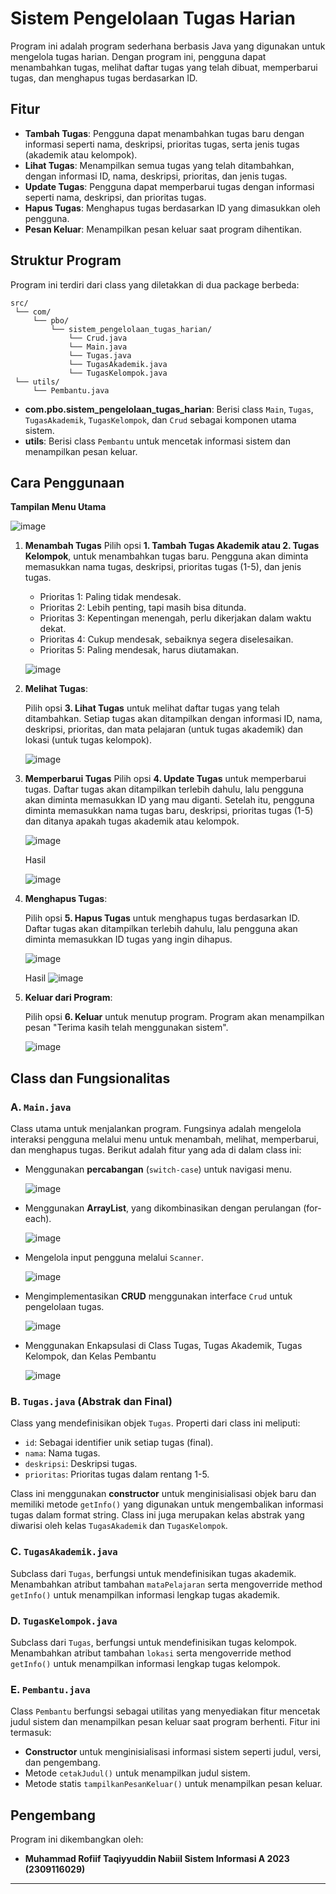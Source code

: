 # Sistem Pengelolaan Tugas Harian

Program ini adalah program sederhana berbasis Java yang digunakan untuk mengelola tugas harian. Dengan program ini, pengguna dapat menambahkan tugas, melihat daftar tugas yang telah dibuat, memperbarui tugas, dan menghapus tugas berdasarkan ID.

## Fitur

- **Tambah Tugas**: Pengguna dapat menambahkan tugas baru dengan informasi seperti nama, deskripsi, prioritas tugas, serta jenis tugas (akademik atau kelompok).
- **Lihat Tugas**: Menampilkan semua tugas yang telah ditambahkan, dengan informasi ID, nama, deskripsi, prioritas, dan jenis tugas.
- **Update Tugas**: Pengguna dapat memperbarui tugas dengan informasi seperti nama, deskripsi, dan prioritas tugas.
- **Hapus Tugas**: Menghapus tugas berdasarkan ID yang dimasukkan oleh pengguna.
- **Pesan Keluar**: Menampilkan pesan keluar saat program dihentikan.

## Struktur Program

Program ini terdiri dari class yang diletakkan di dua package berbeda:

```
src/
 └── com/
     └── pbo/
         └── sistem_pengelolaan_tugas_harian/
             └── Crud.java
             └── Main.java
             └── Tugas.java
             └── TugasAkademik.java
             └── TugasKelompok.java
 └── utils/
     └── Pembantu.java
```

- **com.pbo.sistem_pengelolaan_tugas_harian**: Berisi class `Main`, `Tugas`, `TugasAkademik`, `TugasKelompok`, dan `Crud` sebagai komponen utama sistem.
- **utils**: Berisi class `Pembantu` untuk mencetak informasi sistem dan menampilkan pesan keluar.

## Cara Penggunaan

   **Tampilan Menu Utama**
   
![image](https://github.com/user-attachments/assets/64b7fe7a-765d-442c-a512-2c6addb58e1d)


1. **Menambah Tugas**
   Pilih opsi **1. Tambah Tugas Akademik atau 2. Tugas Kelompok**, untuk menambahkan tugas baru. Pengguna akan diminta memasukkan nama tugas, deskripsi, prioritas tugas (1-5), dan jenis tugas.

   - Prioritas 1: Paling tidak mendesak.
   - Prioritas 2: Lebih penting, tapi masih bisa ditunda.
   - Prioritas 3: Kepentingan menengah, perlu dikerjakan dalam waktu dekat.
   - Prioritas 4: Cukup mendesak, sebaiknya segera diselesaikan.
   - Prioritas 5: Paling mendesak, harus diutamakan.
     
   ![image](https://github.com/user-attachments/assets/75caf4b7-1c9f-4abc-bab5-b48ddc2814fe)

2. **Melihat Tugas**:
   
   Pilih opsi **3. Lihat Tugas** untuk melihat daftar tugas yang telah ditambahkan. Setiap tugas akan ditampilkan dengan informasi ID, nama, deskripsi, prioritas, dan mata pelajaran (untuk tugas akademik) dan lokasi (untuk tugas kelompok).

   ![image](https://github.com/user-attachments/assets/63f1ba2a-3185-4fdd-b63d-5e5a8953688f)

3. **Memperbarui Tugas**
   Pilih opsi **4. Update Tugas** untuk memperbarui tugas. Daftar tugas akan ditampilkan terlebih dahulu, lalu pengguna akan diminta memasukkan ID yang mau diganti. Setelah itu, pengguna diminta memasukkan nama tugas baru, deskripsi, prioritas tugas (1-5) dan ditanya apakah tugas akademik atau kelompok.

   ![image](https://github.com/user-attachments/assets/586849c9-9721-4cd7-a604-6a477fd0c414)

   Hasil

   ![image](https://github.com/user-attachments/assets/cb7b8278-ae39-49a2-a1ae-7677ffa25052)
   
4. **Menghapus Tugas**:
   
   Pilih opsi **5. Hapus Tugas** untuk menghapus tugas berdasarkan ID. Daftar tugas akan ditampilkan terlebih dahulu, lalu pengguna akan diminta memasukkan ID tugas yang ingin dihapus.

   ![image](https://github.com/user-attachments/assets/8a9dfec0-9920-48c6-b9e9-c84eac49505a)

   Hasil
   ![image](https://github.com/user-attachments/assets/455ebd5b-7205-49f5-82ec-62fd94981d41)
   
5. **Keluar dari Program**:
   
   Pilih opsi **6. Keluar** untuk menutup program. Program akan menampilkan pesan "Terima kasih telah menggunakan sistem".

   ![image](https://github.com/user-attachments/assets/7e8b5aa5-c5a1-4740-9d6b-5f10536ba563)


## Class dan Fungsionalitas

### A. `Main.java`

Class utama untuk menjalankan program. Fungsinya adalah mengelola interaksi pengguna melalui menu untuk menambah, melihat, memperbarui, dan menghapus tugas. Berikut adalah fitur yang ada di dalam class ini:

- Menggunakan **percabangan** (`switch-case`) untuk navigasi menu.

  ![image](https://github.com/user-attachments/assets/6b5741d9-2358-4ec5-8b0e-29acc15d7d3f)

- Menggunakan **ArrayList**, yang dikombinasikan dengan perulangan (for-each).
  
  ![image](https://github.com/user-attachments/assets/70a3f551-a0ed-4bde-80e2-50daada48c1b)

- Mengelola input pengguna melalui `Scanner`.

  ![image](https://github.com/user-attachments/assets/045bed0a-876e-4a0d-ab20-da835bd2229d)

- Mengimplementasikan **CRUD** menggunakan interface `Crud` untuk pengelolaan tugas.

  ![image](https://github.com/user-attachments/assets/93367800-2e41-44ea-b8e5-9482dd5b2ed3)

- Menggunakan Enkapsulasi di Class Tugas, Tugas Akademik, Tugas Kelompok, dan Kelas Pembantu

  ![image](https://github.com/user-attachments/assets/d053e8be-d393-49ff-a657-8f98702ee976)

### B. `Tugas.java` (Abstrak dan Final)

Class yang mendefinisikan objek `Tugas`. Properti dari class ini meliputi:

- `id`: Sebagai identifier unik setiap tugas (final).
- `nama`: Nama tugas.
- `deskripsi`: Deskripsi tugas.
- `prioritas`: Prioritas tugas dalam rentang 1-5.

Class ini menggunakan **constructor** untuk menginisialisasi objek baru dan memiliki metode `getInfo()` yang digunakan untuk mengembalikan informasi tugas dalam format string. Class ini juga merupakan kelas abstrak yang diwarisi oleh kelas `TugasAkademik` dan `TugasKelompok`.

### C. `TugasAkademik.java`

Subclass dari `Tugas`, berfungsi untuk mendefinisikan tugas akademik. Menambahkan atribut tambahan `mataPelajaran` serta mengoverride method `getInfo()` untuk menampilkan informasi lengkap tugas akademik.

### D. `TugasKelompok.java`

Subclass dari `Tugas`, berfungsi untuk mendefinisikan tugas kelompok. Menambahkan atribut tambahan `lokasi` serta mengoverride method `getInfo()` untuk menampilkan informasi lengkap tugas kelompok.

### E. `Pembantu.java`

Class `Pembantu` berfungsi sebagai utilitas yang menyediakan fitur mencetak judul sistem dan menampilkan pesan keluar saat program berhenti. Fitur ini termasuk:

- **Constructor** untuk menginisialisasi informasi sistem seperti judul, versi, dan pengembang.
- Metode `cetakJudul()` untuk menampilkan judul sistem.
- Metode statis `tampilkanPesanKeluar()` untuk menampilkan pesan keluar.

## Pengembang

Program ini dikembangkan oleh:
- **Muhammad Rofiif Taqiyyuddin Nabiil Sistem Informasi A 2023 (2309116029)**

---
